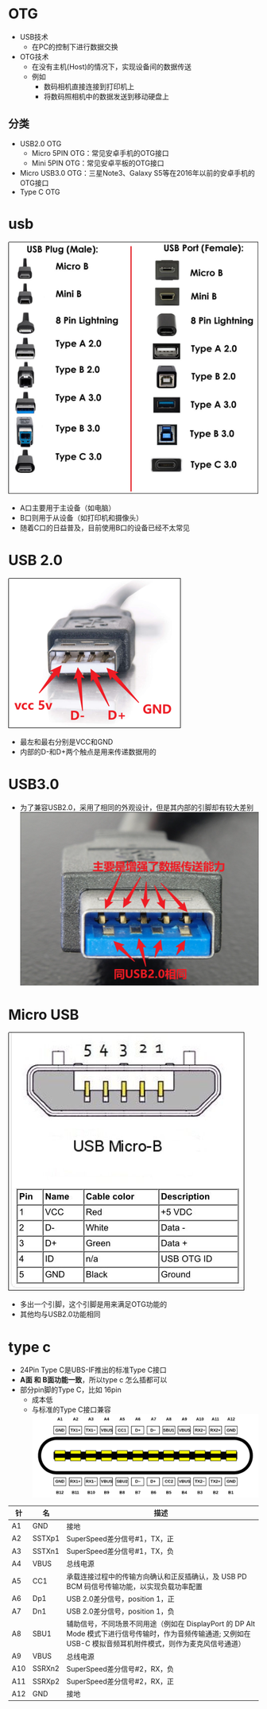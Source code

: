 # OTG
- USB技术
	- 在PC的控制下进行数据交换
- OTG技术
	- 在没有主机(Host)的情况下，实现设备间的数据传送
	- 例如
		- 数码相机直接连接到打印机上
		- 将数码照相机中的数据发送到移动硬盘上

## 分类
- USB2.0 OTG
    - Micro 5PIN OTG：常见安卓手机的OTG接口
    - Mini 5PIN OTG：常见安卓平板的OTG接口
- Micro USB3.0 OTG：三星Note3、Galaxy S5等在2016年以前的安卓手机的OTG接口
- Type C OTG

# usb
![](../photo/Pasted%20image%2020250729174853.png)
- A口主要用于主设备（如电脑）
- B口则用于从设备（如打印机和摄像头）
- 随着C口的日益普及，目前使用B口的设备已经不太常见
# USB 2.0
![](../photo/Pasted%20image%2020250729172625.png)
- 最左和最右分别是VCC和GND
- 内部的D-和D+两个触点是用来传递数据用的

# USB3.0
- 为了兼容USB2.0，采用了相同的外观设计，但是其内部的引脚却有较大差别
![](../photo/Pasted%20image%2020250729172751.png)

# Micro USB
![](../photo/Pasted%20image%2020250729172832.png)
- 多出一个引脚，这个引脚是用来满足OTG功能的
- 其他均与USB2.0功能相同

# type c
- 24Pin Type C是UBS-IF推出的标准Type C接口
- **A面 和 B面功能一致**，所以type c 怎么插都可以
- 部分pin脚的Type C，比如 16pin
	- 成本低
	- 与标准的Type C接口兼容
![](../photo/Pasted%20image%2020250729182330.png)

| 针   | 名      | 描述                                                                                                 |
| --- | ------ | -------------------------------------------------------------------------------------------------- |
| A1  | GND    | 接地                                                                                                 |
| A2  | SSTXp1 | SuperSpeed差分信号#1，TX，正                                                                              |
| A3  | SSTXn1 | SuperSpeed差分信号#1，TX，负                                                                              |
| A4  | VBUS   | 总线电源                                                                                               |
| A5  | CC1    | 承载连接过程中的传输方向确认和正反插确认，及 USB PD BCM 码信号传输功能，以实现负载功率配置                                                |
| A6  | Dp1    | USB 2.0差分信号，position 1，正                                                                           |
| A7  | Dn1    | USB 2.0差分信号，position 1，负                                                                           |
| A8  | SBU1   | 辅助信号，不同场景不同用途（例如在 DisplayPort 的 DP Alt Mode 模式下进行信号传输时，作为音频传输通道; 又例如在 USB-C 模拟音频耳机附件模式，则作为麦克风信号通道） |
| A9  | VBUS   | 总线电源                                                                                               |
| A10 | SSRXn2 | SuperSpeed差分信号#2，RX，负                                                                              |
| A11 | SSRXp2 | SuperSpeed差分信号#2，RX，正                                                                              |
| A12 | GND    | 接地                                                                                                 |